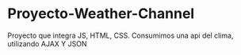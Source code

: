 # Proyecto-Weather-Channel

Proyecto que integra JS, HTML, CSS.
Consumimos una api del clima, utilizando AJAX Y JSON
